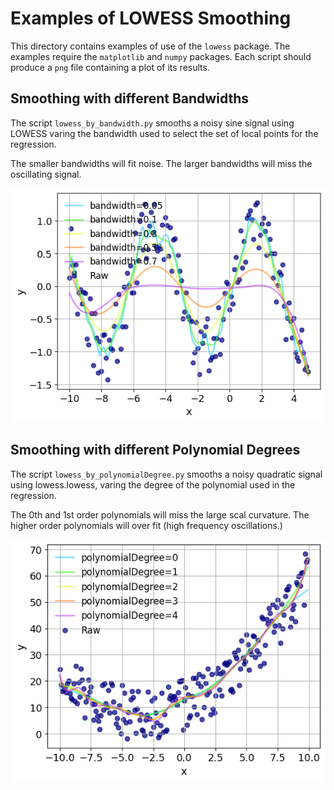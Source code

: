 # Examples of LOWESS Smoothing
This directory contains examples of use of the `lowess` package.
The examples require the `matplotlib` and `numpy` packages.
Each script should produce a `png` file containing a plot of its results.


## Smoothing with different Bandwidths
The script `lowess_by_bandwidth.py` smooths a noisy sine signal using LOWESS varing the bandwidth used to select the set of local points for the regression.

The smaller bandwidths will fit noise.
The larger bandwidths will miss the oscillating signal.

![lowess_by_bandwidth.png](lowess_by_bandwidth.png)



## Smoothing with different Polynomial Degrees
The script `lowess_by_polynomialDegree.py` smooths a noisy quadratic signal using lowess.lowess, varing the degree of the polynomial used in the regression.

The 0th and 1st order polynomials will miss the large scal curvature.
The higher order polynomials will over fit (high frequency oscillations.)

![lowess_by_polynomialDegree.png](lowess_by_polynomialDegree.png)
